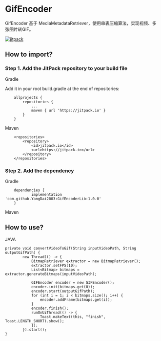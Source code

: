 # GifEncoder

GifEncoder 基于 MediaMetadataRetriever，使用串表压缩算法，实现视频、多张图片转GIF。

[![jitpack](https://jitpack.io/v/YangDai2003/GifEncoderLib.svg)](https://jitpack.io/#YangDai2003/GifEncoderLib)

## How to import?

### Step 1. Add the JitPack repository to your build file

Gradle

Add it in your root build.gradle at the end of repositories:

```code
	allprojects {
		repositories {
			...
			maven { url 'https://jitpack.io' }
		}
	}
```

Maven

```code
	<repositories>
		<repository>
		    <id>jitpack.io</id>
		    <url>https://jitpack.io</url>
		</repository>
	</repositories>
```

### Step 2. Add the dependency

Gradle

```code
	dependencies {
	        implementation 'com.github.YangDai2003:GifEncoderLib:1.0.0'
	}
```

Maven



## How to use?

JAVA

```code
private void convertVideoToGif(String inputVideoPath, String outputGifPath) {
        new Thread(() -> {
            BitmapRetriever extractor = new BitmapRetriever();
            extractor.setFPS(10);
            List<Bitmap> bitmaps = extractor.generateBitmaps(inputVideoPath);

            GIFEncoder encoder = new GIFEncoder();
            encoder.init(bitmaps.get(0));
            encoder.start(outputGifPath);
            for (int i = 1; i < bitmaps.size(); i++) {
                encoder.addFrame(bitmaps.get(i));
            }
            encoder.finish();
            runOnUiThread(() -> {
                Toast.makeText(this, "finish", Toast.LENGTH_SHORT).show();
            });
        }).start();
}
```

